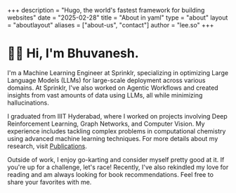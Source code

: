 +++
description = "Hugo, the world's fastest framework for building websites"
date = "2025-02-28"
title = "About in yaml"
type = "about"
layout = "aboutlayout"
aliases = ["about-us", "contact"]
author = "lee.so"
+++

# 👋🏽 Hi, I'm Bhuvanesh.

I'm a Machine Learning Engineer at Sprinklr, specializing in optimizing Large Language Models (LLMs) for large-scale deployment across various domains. At Sprinklr, I've also worked on Agentic Workflows and created insights from vast amounts of data using LLMs, all while minimizing hallucinations.

I graduated from IIIT Hyderabad, where I worked on projects involving Deep Reinforcement Learning, Graph Networks, and Computer Vision. My experience includes tackling complex problems in computational chemistry using advanced machine learning techniques. For more details about my research, visit [Publications](/publications).

Outside of work, I enjoy go-karting and consider myself pretty good at it. If you're up for a challenge, let's race! Recently, I've also rekindled my love for reading and am always looking for book recommendations. Feel free to share your favorites with me.
